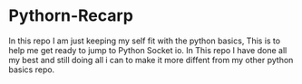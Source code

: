 # Pythorn-Recarp
In this repo I am just keeping my self fit with the python basics,
This is to help me get ready to jump to Python Socket io.
In This repo I have done all my best and still doing all i can to make it more diffent from my other python basics repo.
